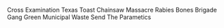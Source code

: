 Cross Examination
Texas Toast Chainsaw Massacre
Rabies
Bones Brigade
Gang Green
Municipal Waste
Send The Parametics